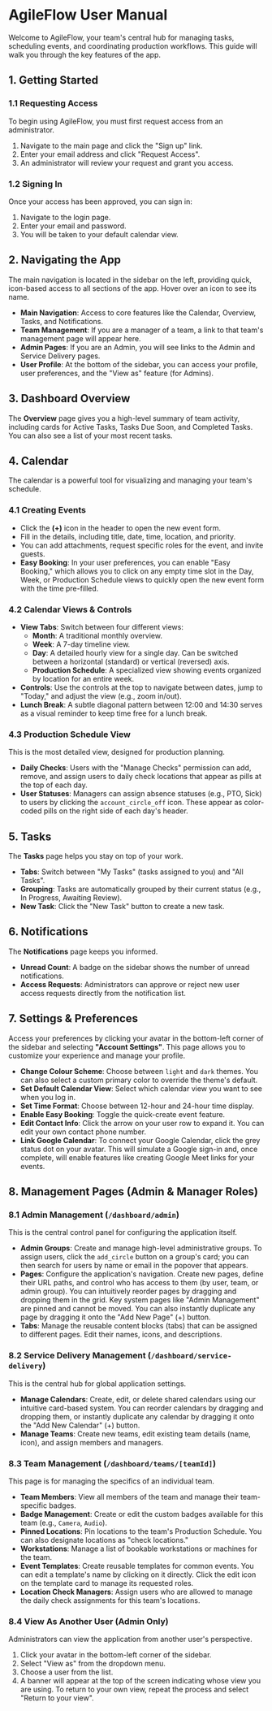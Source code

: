 # AgileFlow User Manual

Welcome to AgileFlow, your team's central hub for managing tasks, scheduling events, and coordinating production workflows. This guide will walk you through the key features of the app.

## 1. Getting Started

### 1.1 Requesting Access
To begin using AgileFlow, you must first request access from an administrator.
1.  Navigate to the main page and click the "Sign up" link.
2.  Enter your email address and click "Request Access".
3.  An administrator will review your request and grant you access.

### 1.2 Signing In
Once your access has been approved, you can sign in:
1.  Navigate to the login page.
2.  Enter your email and password.
3.  You will be taken to your default calendar view.

## 2. Navigating the App

The main navigation is located in the sidebar on the left, providing quick, icon-based access to all sections of the app. Hover over an icon to see its name.

- **Main Navigation**: Access to core features like the Calendar, Overview, Tasks, and Notifications.
- **Team Management**: If you are a manager of a team, a link to that team's management page will appear here.
- **Admin Pages**: If you are an Admin, you will see links to the Admin and Service Delivery pages.
- **User Profile**: At the bottom of the sidebar, you can access your profile, user preferences, and the "View as" feature (for Admins).

## 3. Dashboard Overview

The **Overview** page gives you a high-level summary of team activity, including cards for Active Tasks, Tasks Due Soon, and Completed Tasks. You can also see a list of your most recent tasks.

## 4. Calendar

The calendar is a powerful tool for visualizing and managing your team's schedule.

### 4.1 Creating Events
- Click the **(+)** icon in the header to open the new event form.
- Fill in the details, including title, date, time, location, and priority.
- You can add attachments, request specific roles for the event, and invite guests.
- **Easy Booking**: In your user preferences, you can enable "Easy Booking," which allows you to click on any empty time slot in the Day, Week, or Production Schedule views to quickly open the new event form with the time pre-filled.

### 4.2 Calendar Views & Controls
- **View Tabs**: Switch between four different views:
    - **Month**: A traditional monthly overview.
    - **Week**: A 7-day timeline view.
    - **Day**: A detailed hourly view for a single day. Can be switched between a horizontal (standard) or vertical (reversed) axis.
    - **Production Schedule**: A specialized view showing events organized by location for an entire week.
- **Controls**: Use the controls at the top to navigate between dates, jump to "Today," and adjust the view (e.g., zoom in/out).
- **Lunch Break**: A subtle diagonal pattern between 12:00 and 14:30 serves as a visual reminder to keep time free for a lunch break.

### 4.3 Production Schedule View
This is the most detailed view, designed for production planning.
- **Daily Checks**: Users with the "Manage Checks" permission can add, remove, and assign users to daily check locations that appear as pills at the top of each day.
- **User Statuses**: Managers can assign absence statuses (e.g., PTO, Sick) to users by clicking the `account_circle_off` icon. These appear as color-coded pills on the right side of each day's header.

## 5. Tasks

The **Tasks** page helps you stay on top of your work.
- **Tabs**: Switch between "My Tasks" (tasks assigned to you) and "All Tasks".
- **Grouping**: Tasks are automatically grouped by their current status (e.g., In Progress, Awaiting Review).
- **New Task**: Click the "New Task" button to create a new task.

## 6. Notifications

The **Notifications** page keeps you informed.
- **Unread Count**: A badge on the sidebar shows the number of unread notifications.
- **Access Requests**: Administrators can approve or reject new user access requests directly from the notification list.

## 7. Settings & Preferences

Access your preferences by clicking your avatar in the bottom-left corner of the sidebar and selecting **"Account Settings"**. This page allows you to customize your experience and manage your profile.

- **Change Colour Scheme**: Choose between `light` and `dark` themes. You can also select a custom primary color to override the theme's default.
- **Set Default Calendar View**: Select which calendar view you want to see when you log in.
- **Set Time Format**: Choose between 12-hour and 24-hour time display.
- **Enable Easy Booking**: Toggle the quick-create event feature.
- **Edit Contact Info**: Click the arrow on your user row to expand it. You can edit your own contact phone number.
- **Link Google Calendar**: To connect your Google Calendar, click the grey status dot on your avatar. This will simulate a Google sign-in and, once complete, will enable features like creating Google Meet links for your events.

## 8. Management Pages (Admin & Manager Roles)

### 8.1 Admin Management (`/dashboard/admin`)
This is the central control panel for configuring the application itself.
- **Admin Groups**: Create and manage high-level administrative groups. To assign users, click the `add_circle` button on a group's card; you can then search for users by name or email in the popover that appears.
- **Pages**: Configure the application's navigation. Create new pages, define their URL paths, and control who has access to them (by user, team, or admin group). You can intuitively reorder pages by dragging and dropping them in the grid. Key system pages like "Admin Management" are pinned and cannot be moved. You can also instantly duplicate any page by dragging it onto the "Add New Page" (+) button.
- **Tabs**: Manage the reusable content blocks (tabs) that can be assigned to different pages. Edit their names, icons, and descriptions.

### 8.2 Service Delivery Management (`/dashboard/service-delivery`)
This is the central hub for global application settings.
- **Manage Calendars**: Create, edit, or delete shared calendars using our intuitive card-based system. You can reorder calendars by dragging and dropping them, or instantly duplicate any calendar by dragging it onto the "Add New Calendar" (+) button.
- **Manage Teams**: Create new teams, edit existing team details (name, icon), and assign members and managers.

### 8.3 Team Management (`/dashboard/teams/[teamId]`)
This page is for managing the specifics of an individual team.
- **Team Members**: View all members of the team and manage their team-specific badges.
- **Badge Management**: Create or edit the custom badges available for this team (e.g., `Camera`, `Audio`).
- **Pinned Locations**: Pin locations to the team's Production Schedule. You can also designate locations as "check locations."
- **Workstations**: Manage a list of bookable workstations or machines for the team.
- **Event Templates**: Create reusable templates for common events. You can edit a template's name by clicking on it directly. Click the edit icon on the template card to manage its requested roles.
- **Location Check Managers**: Assign users who are allowed to manage the daily check assignments for this team's locations.

### 8.4 View As Another User (Admin Only)
Administrators can view the application from another user's perspective.
1.  Click your avatar in the bottom-left corner of the sidebar.
2.  Select "View as" from the dropdown menu.
3.  Choose a user from the list.
4.  A banner will appear at the top of the screen indicating whose view you are using. To return to your own view, repeat the process and select "Return to your view".

